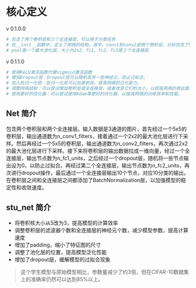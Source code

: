 # 核心定义

v 0.1.0.0

```python
# 包含了两个卷积层和三个全连接层，可以用于分类任务
# 在__init__函数中，定义了网络的结构。其中，conv1和conv2是两个卷积层，分别包含了5个卷积核
# pool是一个最大池化层，大小为2x2，fc1、fc2、fc3是三个全连接层

```

v 0.1.1.0

```python
# 使用ReLU激活函数代替sigmoid激活函数
# 增加Dropout层：Dropout层可以随机丢弃一些神经元，防止过拟合。
# 加入批归一化层：批归一化层可以加速收敛，提高网络的泛化能力。
# 调整网络结构：可以尝试增加卷积层或全连接层，或者改变它们的大小，以提高网络的表达能力。
# 使用更好的优化器：可以尝试使用Adam等更好的优化器，以提高网络的训练效率和性能。
```


## Net 简介

包含两个卷积层和两个全连接层。输入数据是3通道的图片，首先经过一个5x5的卷积层，输出通道数为n_conv1_filters，接着通过一个2x2的最大池化层进行下采样。然后再经过一个5x5的卷积层，输出通道数为n_conv2_filters，再次通过2x2的最大池化层进行下采样。接下来将卷积层的输出数据拉成一维向量，经过一个全连接层，输出节点数为n_fc1_units，之后经过一个dropout层，随机将一些节点输出设为0，以防止过拟合。再经过第二个全连接层，输出节点数为n_fc2_units，再次进行dropout操作，最后通过一个全连接层输出10个节点，对应10分类的输出。在卷积层之间和全连接层之间都添加了BatchNormalization层，以加强模型的稳定性和收敛速度。

## stu_net 简介

* 将卷积核大小从5改为3，提高模型的计算效率
* 调整卷积层的滤波器个数和全连接层的神经元个数，减少模型参数，提高计算速度
* 增加了padding，缩小了特征图的尺寸
* 调整了池化层的位置，提高模型泛化性能
* 增加了dropout层，缓解模型的过拟合现象
> 这个学生模型与原始模型相比，参数量减少了约3倍，但在CIFAR-10数据集上的准确率仍然可以达到85%以上。